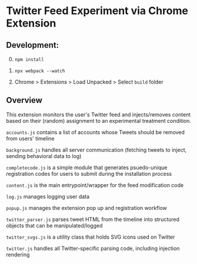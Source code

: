 # Twitter Feed Experiment via Chrome Extension

## Development:

0. `npm install`

1. `npx webpack --watch`

2. Chrome > Extensions > Load Unpacked > Select `build` folder

## Overview

This extension monitors the user's Twitter feed and injects/removes content based on their (random) assignment to an experimental treatment condition.

`accounts.js` contains a list of accounts whose Tweets should be removed from users' timeline

`background.js` handles all server communication (fetching tweets to inject, sending behavioral data to log)

`completecode.js` is a simple module that generates psuedo-unique registration codes for users to submit during the installation process

`content.js` is the main entrypoint/wrapper for the feed modification code

`log.js` manages logging user data

`popup.js` manages the extension pop up and registration workflow

`twitter_parser.js` parses tweet HTML from the timeline into structured objects that can be manipulated/logged

`twitter_svgs.js` is a utility class that holds SVG icons used on Twitter

`twitter.js` handles all Twitter-specific parsing code, including injection rendering
